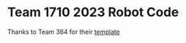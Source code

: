 # Team 1710 2023 Robot Code
Thanks to Team 364 for their [template](https://github.com/Team364/BaseFalconSwerve)
